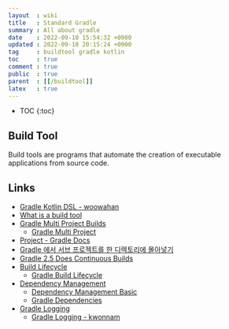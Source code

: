 ```yaml
---
layout  : wiki
title   : Standard Gradle
summary : All about gradle
date    : 2022-09-10 15:54:32 +0900
updated : 2022-09-10 20:15:24 +0900
tag     : buildtool gradle kotlin
toc     : true
comment : true
public  : true
parent  : [[/buildtool]]
latex   : true
---
```

* TOC
{:toc}

## Build Tool

Build tools are programs that automate the creation of executable applications from source code.

## Links

- [Gradle Kotlin DSL - woowahan](https://techblog.woowahan.com/2625/)
- [What is a build tool](https://stackoverflow.com/questions/7249871/what-is-a-build-tool)
- [Gradle Multi Project Builds](https://docs.gradle.org/current/userguide/multi_project_builds.html)
  - [Gradle Multi Project](https://kwonnam.pe.kr/wiki/gradle/multiproject?s[]=gradle)
- [Project - Gradle Docs](https://docs.gradle.org/current/dsl/org.gradle.api.Project.html)
- [Gradle 에서 서브 프로젝트를 한 디렉토리에 몰아넣기](https://blog.sapzil.org/2018/06/20/gradle-subproject-grouping/)
- [Gradle 2.5 Does Continuous Builds]()
- [Build Lifecycle](https://docs.gradle.org/current/userguide/build_lifecycle.html)
  - [Gradle Build Lifecycle](https://kwonnam.pe.kr/wiki/gradle/buildlifecycle?s[]=gradle)
- [Dependency Management](https://docs.gradle.org/current/userguide/dependency_management.html)
  - [Dependency Management Basic](https://docs.gradle.org/current/userguide/dependency_management_for_java_projects.html)
  - [Gradle Dependencies](https://kwonnam.pe.kr/wiki/gradle/dependencies)
- [Gradle Logging](https://docs.gradle.org/current/userguide/logging.html)
  - [Gradle Logging - kwonnam](https://kwonnam.pe.kr/wiki/gradle/logging)